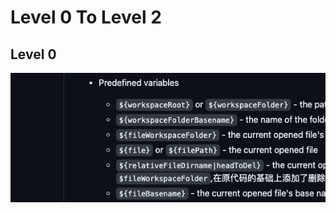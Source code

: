 # Level 0 To Level 2

## Level 0

![](../../../../public/articles/01_Wargames/00_OverTheWire/00_Natas/20240207130456.png)
